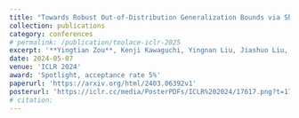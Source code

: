 ```yaml
---
title: "Towards Robust Out-of-Distribution Generalization Bounds via Sharpness"
collection: publications
category: conferences
# permalink: /publication/toolace-iclr-2025
excerpt: '**Yingtian Zou**, Kenji Kawaguchi, Yingnan Liu, Jiashuo Liu, Mong-Li Lee, Wynne Hsu'
date: 2024-05-07
venue: 'ICLR 2024'
award: 'Spotlight, acceptance rate 5%'
paperurl: 'https://arxiv.org/html/2403.06392v1'
posterurl: 'https://iclr.cc/media/PosterPDFs/ICLR%202024/17617.png?t=1715675468.6652286'
# citation: 
---
```

